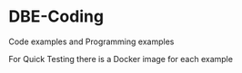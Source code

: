 # DBE-Coding
Code examples and Programming examples

For Quick Testing there is a Docker image for each example

